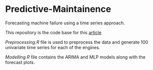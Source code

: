 # Predictive-Maintainence
Forecasting machine failure using a time series approach.

This repository is the code base for this [article](https://kmutya.github.io/predmaintenance/)

*Preprocessing.R* file is used to preprocess the data and generate 100 univariate time series for each of the engines.

*Modelling.R* file contains the ARIMA and MLP models along with the forecast plots.
